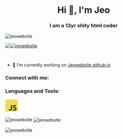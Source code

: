 <h1 align="center">Hi 👋, I'm Jeo</h1>
<h3 align="center">I am a 13yr shity html coder</h3>

<p align="left"> <img src="https://komarev.com/ghpvc/?username=jeowebsite&label=Profile%20views&color=0e75b6&style=flat" alt="jeowebsite" /> </p>

<p align="left"> <img src="https://img.shields.io/github/size/YourUsername/YourRepoName/README.md)](https://github.com/YourUsername/YourRepoName/blob/main/README.md"
                   
<p align="left"> <a href="https://github.com/ryo-ma/github-profile-trophy"><img src="https://github-profile-trophy.vercel.app/?username=jeowebsite" alt="jeowebsite" /></a> </p>

<p align="left"> <a href="https://twitter.com/" target="blank"><img src="https://img.shields.io/twitter/follow/?logo=twitter&style=for-the-badge" alt="" /></a> </p>

- 🔭 I’m currently working on [Jeowebsite.github.io](https://github.com/Jeowebsite/Jeowebsite.github.io)

<h3 align="left">Connect with me:</h3>
<p align="left">
</p>

<h3 align="left">Languages and Tools:</h3>
<p align="left"> <a href="https://developer.mozilla.org/en-US/docs/Web/JavaScript" target="_blank" rel="noreferrer"> <img src="https://raw.githubusercontent.com/devicons/devicon/master/icons/javascript/javascript-original.svg" alt="javascript" width="40" height="40"/> </a> </p>

<p><img align="left" src="https://github-readme-stats.vercel.app/api/top-langs?username=jeowebsite&show_icons=true&locale=en&layout=compact" alt="jeowebsite" /></p>

<p>&nbsp;<img align="center" src="https://github-readme-stats.vercel.app/api?username=jeowebsite&show_icons=true&locale=en" alt="jeowebsite" /></p>

<p><img align="center" src="https://github-readme-streak-stats.herokuapp.com/?user=jeowebsite&" alt="jeowebsite" /></p>
